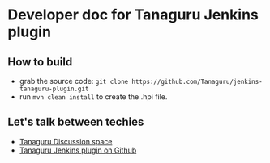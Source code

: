 # Developer doc for Tanaguru Jenkins plugin

## How to build

* grab the source code: `git clone https://github.com/Tanaguru/jenkins-tanaguru-plugin.git`
* run `mvn clean install` to create the .hpi file.

## Let's talk between techies

* [Tanaguru Discussion space](http://discuss.tanaguru.org/)
* [Tanaguru Jenkins plugin on Github](https://github.com/Tanaguru/jenkins-tanaguru-plugin)
